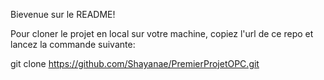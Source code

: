Bievenue sur le README!

Pour cloner le projet en local sur votre machine, copiez l'url de ce repo et lancez la commande suivante:

git clone https://github.com/Shayanae/PremierProjetOPC.git
